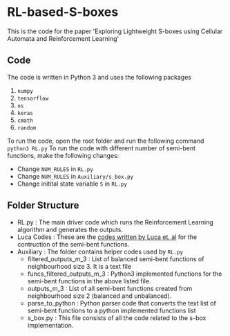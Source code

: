 # RL-based-S-boxes
This is the code for the paper 'Exploring Lightweight S-boxes using Cellular Automata and Reinforcement Learning' 

## Code
The code is written in Python 3 and uses the following packages
1. `numpy`
2. `tensorflow`
3. `os`
4. `keras`
5. `cmath`
6. `random`

To run the code, open the root folder and run the following command `python3 RL.py`
To run the code with different number of semi-bent functions, make the following changes:
- Change `NUM_RULES` in `RL.py`
- Change `NUM_RULES` in `Auxiliary/s_box.py`
- Change initital state variable `S` in `RL.py`

## Folder Structure
- RL.py : The main driver code which runs the Reinforcement Learning algorithm and generates the outputs.
- Luca Codes : These are the [codes written by Luca et. al](https://github.com/rymoah/ca-boolfun-construction) for the contruction of the semi-bent functions.
- Auxiliary : The folder contains helper codes used by `RL.py`
  - filtered_outputs_m_3 : List of balanced semi-bent functions of neighbourhood size 3. It is a text file
  - funcs_filtered_outputs_m_3 : Python3 implemented functions for the semi-bent functions in the above listed file.
  - outputs_m_3 : List of all semi-bent functions created from neighbourhood size 2 (balanced and unbalanced).
  - parse_to_python : Python parser code that converts the text list of semi-bent functions to a python implemented functions list
  - s_box.py : This file consists of all the code related to the s-box implementation. 
